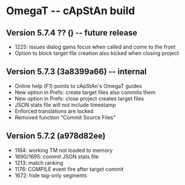 # OmegaT -- cApStAn build

## Version 5.7.4 ?? () -- future release

* 1225: Issues dialog gains focus when called and come to the front
* Option to block target file creation also kicked when closing project

## Version 5.7.3 (3a8399a66) -- internal

* Online help (F1) points to cApStAn's OmegaT guides
* New option in Prefs: create target files also commits them
* New option in Prefs: close project creates target files
* JSON stats file will not include timestamp
* Enforced translations are locked
* Removed function "Commit Source Files"

## Version 5.7.2 (a978d82ee)

* 1164: working TM not loaded to memory
* 1690/1695: commit JSON stats file
* 1213: match ranking
* 1176: COMPILE event fire after target commit
* 1672: hide tag-only segments
